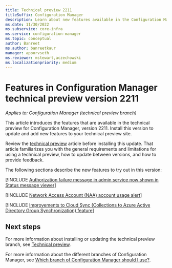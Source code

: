 ```yaml
---
title: Technical preview 2211
titleSuffix: Configuration Manager
description: Learn about new features available in the Configuration Manager technical preview branch version 2211.
ms.date: 11/30/2022
ms.subservice: core-infra
ms.service: configuration-manager
ms.topic: conceptual
author: Banreet
ms.author: banreetkaur
manager: apoorvseth
ms.reviewer: mstewart,aczechowski
ms.localizationpriority: medium
---
```


# Features in Configuration Manager technical preview version 2211

*Applies to: Configuration Manager (technical preview branch)*

This article introduces the features that are available in the technical preview for Configuration Manager, version 2211. Install this version to update and add new features to your technical preview site.
<!-- baseline only statement:  When you install a new technical preview site, this release is also available as a baseline version.-->

Review the [technical preview](../technical-preview.md) article before installing this update. That article familiarizes you with the general requirements and limitations for using a technical preview, how to update between versions, and how to provide feedback.

The following sections describe the new features to try out in this version:

[!INCLUDE [Authorization failure message in admin service now shown in Status message viewer](includes/2211/13022894.md)]

[!INCLUDE [Network Access Account (NAA) account usage alert](includes/2211/14538358.md)]

[!INCLUDE [Improvements to Cloud Sync (Collections to Azure Active Directory Group Synchronization) feature](includes/2211/14716797.md)]


<!-- ## General known issues  -->

<!--  [!INCLUDE [11018755](includes/2112/known-issue-11018755.md)] -->

## Next steps

For more information about installing or updating the technical preview branch, see [Technical preview](../technical-preview.md).

For more information about the different branches of Configuration Manager, see [Which branch of Configuration Manager should I use?](../../understand/which-branch-should-i-use.md).
